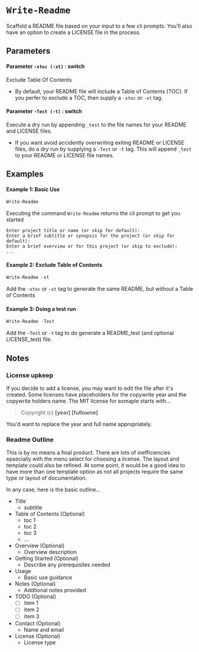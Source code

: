 # `Write-Readme`
Scaffold a README file based on your input to a few cli prompts. You'll also have an option to create a LICENSE file in the process. 

## Parameters
#### Parameter `-xtoc (-xt)` : switch
Exclude Table Of Contents
- By default, your README file will include a Table of Contents (TOC). If you perfer to exclude a TOC, then supply a `-xtoc` or `-xt` tag. 

#### Parameter `-Test (-t)` : switch
Execute a dry run by appending `_test` to the file names for your README and LICENSE files.
- If you want avoid accidently overwriting exiting README or LICENSE files, do a dry run by supplying a `-Test` or `-t` tag. This will append `_test` to your README or LICENSE file names.

## Examples
#### Example 1: Basic Use
```PowerShell
Write-Readme
```
Executing the command `Write-Readme` returns the cli prompt to get you started
```
Enter project title or name (or skip for default):
Enter a brief subtitle or synopsis for the project (or skip for default):
Enter a brief overview or for this project (or skip to exclude):
...
```

#### Example 2: Exclude Table of Contents
```PowerShell
Write-Readme -xt
```
Add the `-xtoc` or `-xt` tag to generate the same README, but without a Table of Contents

#### Example 3: Doing a test run
```PowerShell
Write-Readme -Test
```
Add the `-Test` or `-t` tag to do generate a README_test (and optional LICENSE_test) file. 

## Notes
### License upkeep
If you decide to add a license, you may want to edit the file after it's created. Some licenses have placeholders for the copywrite year and the copywrite holders name. The MIT license for exmaple starts with...

> Copyright (c) __[year] [fullname]__

You'd want to replace the year and full name appropriately.
### Readme Outline
This is by no means a final product. There are lots of inefficiencies epsecially with the menu select for choosing a license. The layout and template could also be refined. At some point, it would be a good idea to have more than one template option as not all projects require the same type or layout of documentation.

In any case, here is the basic outline...

* Title
  * subtitle 
* Table of Contents (Optional)
  * toc 1
  * toc 2
  * toc 3
  * ...
* Overview (Optional)
  * Overview description
* Getting Started (Optional)
  * Describe any prerequisites needed
* Usage
  * Basic use guidance
* Notes (Optional)
  * Addtional notes provided
* TODO (Optional)
    - [ ] item 1
    - [ ] item 2
    - [ ] item 3
* Contact (Optional)
  * Name and email
* License (Optional)
  * License type

